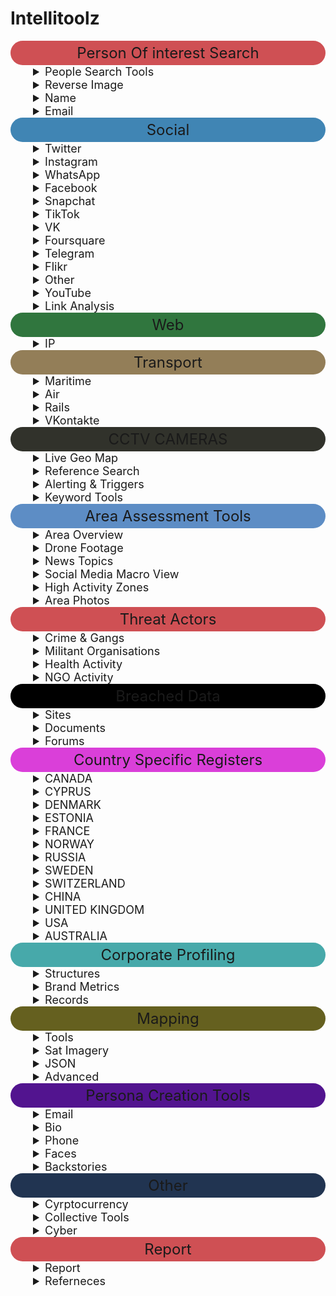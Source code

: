 <h1 id="intellitoolz">Intellitoolz</h1>
<summary style="text-align: center; font-size: 24px; background-color: #CF5054; padding: 5px; border-radius: 110px;">Person Of interest Search</summary>
<details>
	<summary style="font-size: 18px; text-indent: 2em;">People Search Tools</summary>
	<ul>
		<li>
			<p><a href="https://pipl.com/">Pipl - People Search</a></p>
		</li>
		<li>
			<p><a href="https://www.zoominfo.com/s/search">ZoomInfo&#39;s database</a></p>
		</li>
		<li>
			<p><a href="https://www.social-searcher.com/google-social-search/?q=person&fb=on&tw=on&gp=on&in=on&li=on&pi=on">Social Search (6 SM Platforms)</a></p>
		</li>
		<li>
			<p><a href="https://www.whitepages.com.au/">White Pages® - Search for an Australian Business, Government Department or Person</a></p>
		</li>
		<li>
			<p><a href="https://thatsthem.com/people-search">ThatsThem</a></p>
		</li>
		<li>
			<p><a href="https://webmii.com/">Webmii</a></p>
		</li>
		<li>
			<p><a href="https://www.peekyou.com/">PeekYou - People Search Made Easy</a></p>
		</li>
		<li>
			<p><a href="https://www.411.com/">411 - White Pages -- Find Phone Numbers, People, Addresses &amp; More</a></p>
		</li>
		<li>
			<p><a href="https://www.intelius.com/people-search?utm_source=google&utm_medium=cpc&utm_campaign=brand%20international&utm_content=25302&utm_term=%2Bintelius&gclid=Cj0KCQjw-r71BRDuARIsAB7i_QOSCvv1_ibR-OBmpUSDuiJLk75-NPxmhrl_mZv89VkDWCDdawEvLHEaAlIhEALw_wcB">People Search -- Intelius</a></p>
		</li>
		<li>
			<p><a href="https://xlek.com/">xlek - Free Public Data Search</a></p>
		</li>
		<li>
			<p><a href="https://nuwber.com/">Nuwber</a></p>
		</li>
	</ul>
</details>
<details>
	<summary style="font-size: 18px; text-indent: 2em;">Reverse Image</summary>
	<ul>
		<li>
			<p><a href="https://yandex.com/images/">Yandex.Images: search for images online or search by image</a></p>
		</li>
		<li>
			<p><a href="https://pimeyes.com/en">PimEyes: Face Recognition Search Engine and Reverse Image Search</a></p>
		</li>
		<li>
			<p><a href="https://images.google.com/">Google Reverse Image Search</a></p>
		</li>
		<li>
			<p><a href="https://yandex.ru/images/?rdrnd=892501&redircnt=1551245317.1">Yandex</a></p>
		</li>
		<li>
			<p><a href="http://www.bing.com/images/discover?FORM=ILPMFT">Bing Image Feed</a></p>
		</li>
		<li>
			<p><a href="https://www.plaghunter.com/">Plaghunter.com</a></p>
		</li>
		<li>
			<p><a href="https://www.osintcombine.com/reverse-image-analyzer">Reverse Image Analyser -- OSINT Combine</a></p>
		</li>
		<li>
			<p><a href="https://identify.plantnet.org/">Pl@ntNet Identify</a></p>
		</li>
		<li>
			<p><a href="https://ebird.org/home">eBird - Discover a new world of birding...</a></p>
		</li>
		<li>
			<p><a href="http://www.cameratrace.com/trace">CameraTrace: Trace A Camera For Free</a></p>
		</li>
		<li>
			<p><a href="https://console.aws.amazon.com/rekognition/home">AWS Rekognition (Facial Recognition &amp; Feature Extraction)</a></p>
		</li>
		<li>
			<p><a href="https://cloud.google.com/natural-language/">Google Natural Language Processing</a></p>
		</li>
		<li>
			<p><a href="https://tone-analyzer-demo.ng.bluemix.net/">Tone Analyzer (IBM Watson)</a></p>
		</li>
		<li>
			<p><a href="https://cloud.google.com/vision/docs/drag-and-drop">Cloud Vision API  --  Image Analysis</a></p>
		</li>
	</ul>
</details>
<details>
	<summary style="font-size: 18px; text-indent: 2em;">Name </summary>
	<ul>
		<li>
			<p><a href="https://xlek.com/search_results.php">Public Information</a></p>
		</li>
		<li>
			<p><a href="https://github.com/soxoj/osint-namecheckers-list">namecheckers-list: A list of tools to search accounts by username</a></p>
		</li>
		<li>
			<p><a href="https://whatsmyname.app/">WhatsMyName Web osint</a></p>
		</li>
	</ul>
</details>
<details>
	<summary style="font-size: 18px; text-indent: 2em;">Email</summary>
	<ul>
		<li>
			<p><a href="https://epieos.com/">Epieos, the ultimate OSINT tool for email search -- holehe is CLI LINUX</a></p>
		</li>
		<li>
			<p><a href="https://account.lampyre.io/data-lookup">Lampyre osint</a></p>
		</li>
		<li>
			<p><a href="https://haveibeenpwned.com/">Have I Been Pwned: Check if your email has been compromised in a data breach</a></p>
		</li>
		<li>
			<p><a href="https://centralops.net/co/emaildossier.aspx">Email exists? </a></p>
		</li>
		<li>
			<p><a href="https://emailrep.io/">Simple Email Reputation</a></p>
		</li>
		<li>
			<p><a href="https://hunter.io/">Hunter.io (Email Address Finder)</a></p>
		</li>
		<li>
			<p><a href="https://whatismyipaddress.com/trace-email">Trace Email Address Source</a></p>
		</li>
	</ul>
</details>
<summary style="text-align: center; font-size: 24px; background-color: #4085B4; padding: 5px; border-radius: 110px;">Social</summary>
<details>
	<summary style="font-size: 18px; text-indent: 2em;">Twitter</summary>
	<ul>
		<li>
			<p><a href="https://twitterfall.com/">Twitterfall (Twitter)</a></p>
		</li>
		<li>
			<p><a href="https://twimap.com/">Twitter Activity Map (Twitter)</a></p>
		</li>
		<li>
			<p><a href="https://www.trendsmap.com/">Trends Map (Twitter)</a></p>
		</li>
		<li>
			<p><a href="https://tweetdeck.twitter.com/">TweetDeck Geo Search (Twitter)</a></p>
		</li>
		<li>
			<p><a href="https://onemilliontweetmap.com/?center=25.505,-0.09&zoom=2&search=&timeStep=0&timeSelector=0&hashtag1=&hashtag2=&hashtagBattle=0&timeRange=0&timeRange=25&heatmap=0&sun=0&cluster=1">OneMillionTweetMap (Twitter)</a></p>
		</li>
		<li>
			<p><a href="https://www.omnisci.com/demos/tweetmap/">OmniSci Tweetmap (Twitter)</a></p>
		</li>
		<li>
			<p><a href="https://twitter.com/search-advanced?lang=en&new">Twitter Advanced Search (Twitter)</a></p>
		</li>
		<li>
			<p><a href="https://socialbearing.com/">Social Bearing (Twitter)</a></p>
		</li>
		<li>
			<p><a href="https://tweetbeaver.com/">TweetBeaver (Twitter)</a></p>
		</li>
		<li>
			<p><a href="https://keitharm.me/projects/tweet/">Twitter User Geo Mapper (Twitter)</a></p>
		</li>
		<li>
			<p><a href="https://spoonbill.io/">Spoonbill (Twitter Account Changes)</a></p>
		</li>
		<li>
			<p><a href="https://app.truthnest.com/">TruthNest - Twitter User Analysis</a></p>
		</li>
		<li>
			<p><a href="http://theherdlocker.com/">TheHerdLocker.com</a></p>
		</li>
	</ul>
</details>
<details>
	<summary style="font-size: 18px; text-indent: 2em;">Instagram</summary>
	<ul>
		<li>
			<p><a href="https://www.instagram.com/accounts/login/?hl=en">Instagram (Use Search + Auto Refresh)</a></p>
		</li>
		<li>
			<p><a href="https://www.osintcombine.com/instagram-explorer/#">Instagram Explorer -- OSINT Combine</a></p>
		</li>
		<li>
			<p><a href="https://www.osintcombine.com/instagram-explorer">Instagram Explorer -- OSINT Combine</a></p>
		</li>
		<li>
			<p><a href="https://www.searchmy.bio/">Searchmy.bio - Search Instagram bio text</a></p>
		</li>
		<li>
			<p><a href="https://www.google.com/search?client=ubuntu&hs=CzK&channel=fs&ei=Q1rhW9yIDI27rQHr_bDACw&q=site%3Ainstagram.com+%22person%22&oq=site%3Ainstagram.com+%22person%22&gs_l=psy-ab.3...4194.4916..5259...0.0..0.329.1218.0j4j1j1......0....1..gws-wiz.CPTTLh3l4Bk">Instagram Person Search (change &quot;person&quot; for name)</a></p>
		</li>
		<li>
			<p><a href="https://exportcomments.com/#">Export Comments to Excel Free - EXPORTCOMMENTS.COM</a></p>
		</li>
		<li>
			<p><a href="https://analisa.io/">Instagram Analytics &amp; TikTok Analytics -- Analisa.io</a></p>
		</li>
	</ul>
</details>
<details>
	<summary style="font-size: 18px; text-indent: 2em;">WhatsApp</summary>
	<ul>
		<li><a href="https://watools.io/wa-watcher">WA Watcher online status tracker - WhatsApp Tools</a></li>
	</ul>
</details>
<details>
	<summary style="font-size: 18px; text-indent: 2em;">Facebook</summary>
	<ul>
		<li>
			<p><a href="https://www.facebook.com/search/videos/?q=Sydney&epa=FILTERS&filters=eyJ2aWRlb3Nfc291cmNlIjoie1wibmFtZVwiOlwidmlkZW9zX2xpdmVcIixcImFyZ3NcIjpcIlwifSJ9">Facebook Live Video Search (Modify search location)</a></p>
		</li>
		<li>
			<p><a href="https://www.facebook.com/events/%3CeventID%3E/?active_tab=discussion">Facebook Event (Modify &lt;eventID in URL)</a></p>
		</li>
		<li>
			<p><a href="http://graph.tips/beta/">Facebook Filter Search</a></p>
		</li>
		<li>
			<p><a href="https://exportcomments.com/">Export Facebook, Instagram, Twitter, YouTube, VK, TikTok, Vimeo Comments to CSV / Excel - EXPORTCOMMENTS.COM</a></p>
		</li>
	</ul>
</details>
<details>
	<summary style="font-size: 18px; text-indent: 2em;">Snapchat</summary>
	<ul>
		<li>
			<p><a href="https://map.snapchat.com/@-33.867100,151.207000,12.00z">SnapChat Activity Map (SnapChat)</a></p>
		</li>
		<li>
			<p><a href="https://www.osintcombine.com/snapchat-multi-viewer">Snapchat Multi-Viewer -- OSINT Combine</a></p>
		</li>
		<li>
			<p><a href="https://www.github.com/asharbinkhalil/khoji">khoji -- To download previous bitmojis</a></p>
		</li>
	</ul>
</details>
<details>
	<summary style="font-size: 18px; text-indent: 2em;">TikTok</summary>
	<ul>
		<li>
			<p><a href="https://www.osintcombine.com/tiktok-quick-search">TikTok Quick Search -- OSINT Combine</a></p>
		</li>
		<li>
			<p><a href="https://analisa.io/#">Instagram Analytics &amp; TikTok Analytics -- Analisa.io</a></p>
		</li>
	</ul>
</details>
<details>
	<summary style="font-size: 18px; text-indent: 2em;">VK</summary>
	<ul>
		<li><a href="https://vk.com/people">VKontakte People Search</a></li>
	</ul>
</details>
<details>
	<summary style="font-size: 18px; text-indent: 2em;">Foursquare</summary>
	<ul>
		<li><a href="https://foursquare.com/search">Foursquare Search</a></li>
	</ul>
</details>
<details>
	<summary style="font-size: 18px; text-indent: 2em;">Telegram</summary>
	<ul>
		<li>
			<p><a href="https://cse.google.com/cse?&cx=006368593537057042503:efxu7xprihg#gsc.tab=0">Telegram Search (Telegago)</a></p>
		</li>
		<li>
			<p><a href="https://tgstat.ru/en/search">Telegram Search</a></p>
		</li>
		<li>
			<p><a href="https://lyzem.com/">Home -- Lyzem.com</a></p>
		</li>
	</ul>
</details>
<details>
	<summary style="font-size: 18px; text-indent: 2em;">Flikr</summary>
	<ul>
		<li>
			<p><a href="https://www.flickr.com/map">Flickr Activity Map (Flickr)</a></p>
		</li>
		<li>
			<p><a href="https://current-location.com/">Flikr Current Location</a></p>
		</li>
	</ul>
</details>
<details>
	<summary style="font-size: 18px; text-indent: 2em;">Other</summary>
	<ul>
		<li>
			<p><a href="https://www.google.com.au/search?q=cowboy+boots+AND+near+sydney&safe=strict&glp=1&adtest=on&tci=g%3A2036&uule=w+CAIQICIJQXVzdHJhbGlh&adtest-useragent=Mozilla%2F5.0+%28Linux%3B+U%3B+Android-4.0.3%3B+en-us%3B+Xoom+Build%2FIML77%29+AppleWebKit%2F535.7+%28KHTML%2C+like+Gecko%29+CrMo%2F16.0.912.75+Safari%2F535.7&oq=cowboy+boots+AND+near+sydney&gs_l=heirloom-serp.3...3525.3898.0.4005.6.2.0.3.0.0.171.301.0j2.2.0....0...1ac.1.34.heirloom-serp..5.1.130.fun-5TipiJM">Google NEAR Keyword Sample (Google)</a></p>
		</li>
		<li>
			<p><a href="https://www.broadcastify.com/listen/">Broadcastify - Listen Live to Police, Fire, EMS, Aviation, and Rail Audio Feeds</a></p>
		</li>
		<li>
			<p><a href="https://liveuamap.com/">Live UA Map (Geopolitical Event Monitor Map)</a></p>
		</li>
		<li>
			<p><a href="https://trends.google.com/trends/trendingsearches/daily?geo=AR">Country Daily Trending Search Topics</a></p>
		</li>
		<li>
			<p><a href="https://wigle.net/#">WiGLE: Wireless Network Mapping</a></p>
		</li>
		<li>
			<p><a href="https://www.doogal.co.uk/strava.php">Strava segments</a></p>
		</li>
		<li>
			<p><a href="https://botsentinel.com/">Bot Sentinel Dashboard ‹ Bot Sentinel</a></p>
		</li>
		<li>
			<p><a href="https://www.osintcombine.com/social-geo-lens">Social Geo Lens -- OSINT Combine</a></p>
		</li>
		<li>
			<p><a href="https://crisis24.garda.com/insights-intelligence/intelligence/risk-maps/global-security-hotspots-map">Global Security Hotspots Map -- Crisis24</a></p>
		</li>
		<li>
			<p><a href="https://livingatlas.arcgis.com/livefeeds-status/">Live Feeds Status</a></p>
		</li>
		<li>
			<p><a href="https://earthdata.nasa.gov/earth-observation-data/near-real-time/firms/active-fire-data">Active Fire Data -- Earthdata</a></p>
		</li>
	</ul>
</details>
<details>
	<summary style="font-size: 18px; text-indent: 2em;">YouTube</summary>
	<ul>
		<li>
			<p><a href="https://youtube.github.io/geo-search-tool/search.html">Youtube Geo Search Tool</a></p>
		</li>
		<li>
			<p><a href="http://mattw.io/youtube-geofind/location">YouTube Geofind</a></p>
		</li>
		<li>
			<p><a href="https://hadzy.com/">Hadzy - Youtube comments search</a></p>
		</li>
	</ul>
</details>
<details>
	<summary style="font-size: 18px; text-indent: 2em;">Link Analysis</summary>
	<ul>
		<li>
			<p><a href="https://anvaka.github.io/map-of-reddit/?x=353711.52128544624&y=389235.4555817076&z=18075.980708777406&q=europe">Map of Reddit</a></p>
		</li>
		<li>
			<p><a href="https://socialgrep.com/">SocialGrep - Reddit</a></p>
		</li>
		<li>
			<p><a href="https://www.smat-app.com/timeline?searchTerm=qanon&startDate=2021-10-17&endDate=2022-04-17&websites=gab&numberOf=10&interval=day&limit=1000&changepoint=false">SMAT - Multi source</a></p>
		</li>
		<li>
			<p><a href="https://tweetdeck.twitter.com/#">TweetDeck</a></p>
		</li>
		<li>
			<p><a href="https://mentionmapp.com/">Mentionmapp Twitter Networks (Twitter)</a></p>
		</li>
		<li>
			<p><a href="https://accountanalysis.lucahammer.com/">Analysis of Twitter Accounts</a></p>
		</li>
		<li>
			<p><a href="http://gramspy.com/">Instagram Interaction Reports (Instagram)</a></p>
		</li>
		<li>
			<p><a href="https://tweetbeaver.com/getcommonfollowers.php">Find common followers of two Twitter users - TweetBeaver</a></p>
		</li>
		<li>
			<p><a href="https://ident.familysearch.org/cis-web/oauth2/v3/authorization?client_secret=WXExoUx36sCbsd2QXtC55MN9EgTjYZ25IrLXdIMKg4WN9xnRHp5bsxGmt6g9BMq8lGvfJWNkJzxUuyZhhA8UMsLSBtlOzTRN2HEbHWTqdzoKN4%2Bkn6fOmTwhgJzj5CuaRisDhOcJ7KRugK%2BXpJZ7ZXXlJL0BJN8FglDmZ7QlIwGQ2q1qkyE6loSYd9EZnyXKhbs3O4KoQHqgTKcaG7Rimms0s1qi%2FTB6J4fZFcb%2ButkuVIgudFMklmdYXBnpvuRY4%2BD%2B82RrfRTRmcPqpThYbx8AxkBu6hiGvPoCBFT1YkXQPEIq2Na73tJAo1iyphp5dm9y9FSeiBOy1aXBOZDKUg%3D%3D&display=tree&response_type=code&redirect_uri=https%3A%2F%2Fwww.familysearch.org%2Fauth%2Ffamilysearch%2Fcallback&state=https%3A%2F%2Fwww.familysearch.org%2Ftree%2Ffind%2Fname&client_id=3Z3L-Z4GK-J7ZS-YT3Z-Q4KY-YN66-ZX5K-176R">FamilySearch: Sign In</a></p>
		</li>
		<li>
			<p><a href="https://tweetbeaver.com/getcommonfriends.php">Find common friends of two Twitter users - TweetBeaver</a></p>
		</li>
		<li>
			<p><a href="https://tweetbeaver.com/getconversations.php">Find conversations between two users - TweetBeaver</a></p>
		</li>
		<li>
			<p><a href="https://tweetbeaver.com/getbulkdata.php">Bulk download Twitter user data - TweetBeaver</a></p>
		</li>
		<li>
			<p><a href="https://www.facebook.com/browse/mutual_friends/?uid=4&node=5">Facebook Mutual Friends (Modify Source UID &amp; Node in URL)</a></p>
		</li>
		<li>
			<p><a href="https://osintcombine.tools/#">DataVis by OSINT Combine</a></p>
		</li>
		<li>
			<p><a href="https://polinode.com/">Polinode - Powerful Network Analysis in the Cloud</a></p>
		</li>
		<li>
			<p><a href="https://www.google.com/advanced_search">2. Google Advanced Search (Google)</a></p>
		</li>
	</ul>
</details>
<summary style="text-align: center; font-size: 24px; background-color: #30763E; padding: 5px; border-radius: 110px;">Web</summary>
<details>
	<summary style="font-size: 18px; text-indent: 2em;">IP</summary>
	<ul>
		<li>
			<p><a href="https://toolbox.googleapps.com/apps/dig/#ANY/">Dig (DNS lookup)</a></p>
		</li>
		<li>
			<p><a href="https://who.is/">Ip &amp; Domain</a></p>
		</li>
		<li>
			<p><a href="https://viewdns.info/">ViewDNS.info - Your one source for DNS related tools!</a></p>
		</li>
		<li>
			<p><a href="https://www.virustotal.com/gui/url/">VirusTotal - Error 404</a></p>
		</li>
		<li>
			<p><a href="https://builtwith.com/">BuiltWith Technology Lookup</a></p>
		</li>
		<li>
			<p><a href="https://www.shodan.io">Shohdan</a></p>
		</li>
		<li>
			<p><a href="https://www.maxmind.com/en/geoip2-precision-demo?ip_address=134.119.176.19">GeoIP2 Web Service Demo -- MaxMind</a></p>
		</li>
	</ul>
</details>
<summary style="text-align: center; font-size: 24px; background-color: #937E58; padding: 5px; border-radius: 110px;">Transport</summary>
<details>
	<summary style="font-size: 18px; text-indent: 2em;">Maritime</summary>
	<ul>
		<li>
			<p><a href="http://www.equasis.org/EquasisWeb/public/HomePage">Vessel Ownership &amp; ID Records</a></p>
		</li>
		<li>
			<p><a href="https://globalfishingwatch.org/map/">Global Fishing Watch</a></p>
		</li>
		<li>
			<p><a href="https://www.marinetraffic.com/en/ais/home/centerx:100.5/centery:13.6/zoom:11">MarineTraffic: Global Ship Tracking Intelligence -- AIS Marine Traffic</a></p>
		</li>
		<li>
			<p><a href="https://www.maritime-database.com/">Maritime Database</a></p>
		</li>
	</ul>
</details>
<details>
	<summary style="font-size: 18px; text-indent: 2em;">Air</summary>
	<ul>
		<li>
			<p><a href="https://global.adsbexchange.com/VirtualRadar/desktop.html">Aircraft Radar (ADSB Exchange)</a></p>
		</li>
		<li>
			<p><a href="https://flight-data.adsbexchange.com/">Historical Flight Viewer</a></p>
		</li>
		<li>
			<p><a href="https://www.radarbox24.com/@2.41699,27.25463,z3">AirNav RadarBox - Live Flight Tracker and Airport Status</a></p>
		</li>
		<li>
			<p><a href="https://radar.freedar.uk/VirtualRadar/desktop.html">Freedar.uk (89)</a></p>
		</li>
		<li>
			<p><a href="http://www.ads-b.nl/">ADS-B Historical Records</a></p>
		</li>
	</ul>
</details>
<details>
	<summary style="font-size: 18px; text-indent: 2em;">Rails</summary>
	<ul>
		<li>
			<p><a href="https://www.openrailwaymap.org/">Global Railway Map Reference</a></p>
		</li>
		<li>
			<p><a href="https://minitokyo3d.com/">Mini Tokyo 3D</a></p>
		</li>
		<li>
			<p><a href="http://www-personal.umich.edu/~yopopov/rrt/railroadmaps/">Railroad Maps</a></p>
		</li>
	</ul>
</details>
<details>
	<summary style="font-size: 18px; text-indent: 2em;">VKontakte</summary>
	<ul>
		<li><a href="http://snradar.azurewebsites.net/">SnRadar</a></li>
	</ul>
</details>
<summary style="text-align: center; font-size: 24px;  background-color: #31322B; padding: 5px; border-radius: 110px;">CCTV CAMERAS</summary>
<details>
	<summary style="font-size: 18px; text-indent: 2em;">Live Geo Map</summary>
	<ul>
		<li>
			<p><a href="https://openstreetcam.org/map/@40.73112880602221,-73.99618148803712,12z">OpenStreetCam</a></p>
		</li>
		<li>
			<p><a href="https://www.earthcam.com/network/map.php">Live Network of Webcams and Streaming Video Cameras - EarthCam</a></p>
		</li>
		<li>
			<p><a href="https://worldcam.eu/map/australia-oceania#14/-33.86082983873439/151.1986541748047">Webcam Map</a></p>
		</li>
		<li>
			<p><a href="https://kamba4.crux.uberspace.de/">Surveillance under Surveillance</a></p>
		</li>
		<li>
			<p><a href="https://www.windy.com/-Webcams/webcams?-33.859,151.200,5">Windy: Webcams</a></p>
		</li>
	</ul>
</details>
<details>
	<summary style="font-size: 18px; text-indent: 2em;">Reference Search</summary>
	<ul>
		<li>
			<p><a href="http://airportwebcams.net/category/australia/">Global Airport Webcams</a></p>
		</li>
		<li>
			<p><a href="https://www.google.com/search?client=ubuntu&channel=fs&q=site%3Ainsecam.org+%22location%22&ie=utf-8&oe=utf-8">site:insecam.org &quot;location&quot; - Google Search</a></p>
		</li>
		<li>
			<p><a href="https://sunders.uber.space/#:~:text=Surveillance%20under%20Surveillance&text=Surveillance%20under%20Surveillance%20shows%20you,observe%2C%20or%20other%20interesting%20facts.">Surveillance under Surveillance</a></p>
		</li>
	</ul>
</details>
<details>
	<summary style="font-size: 18px; text-indent: 2em;">Alerting & Triggers</summary>
	<ul>
		<li>
			<p><a href="https://www.google.com.au/alerts">Google Alerts</a></p>
		</li>
		<li>
			<p><a href="https://www.talkwalker.com/alerts">Alert Service (Surface Web &amp; Twitter)</a></p>
		</li>
		<li>
			<p><a href="https://feedreader.com/">Free RSS Reader</a></p>
		</li>
		<li>
			<p><a href="https://disasteralert.pdc.org/disasteralert/">Disaster Alert</a></p>
		</li>
		<li>
			<p><a href="https://gdacs.org/">GDACS - Global Disaster Alerting Coordination System</a></p>
		</li>
	</ul>
</details>
<details>
	<summary style="font-size: 18px; text-indent: 2em;">Keyword Tools</summary>
	<ul>
		<li>
			<p><a href="https://www.social-searcher.com/google-social-search/">Multi-Platform Search Portal (6 SM Platforms)</a></p>
		</li>
		<li>
			<p><a href="https://www.google.com/search?source=hp&ei=_1jhW5-UDde89QOi5oaABw&q=this+AND+that+OR+those&btnK=Google+Search&oq=this+AND+that+OR+those&gs_l=psy-ab.3...3527.8869..9000...0.0..0.312.3393.0j11j5j1....2..0....1..gws-wiz.......0j0i131j0i3j0i10.wQjJDQZpgrE">Google AND/OR Search (Google)</a></p>
		</li>
	</ul>
</details>
<summary style="text-align: center; font-size: 24px; background-color: #5D8DC5; padding: 5px; border-radius: 110px;">Area Assessment Tools</summary>
<details>
	<summary style="font-size: 18px; text-indent: 2em;">Area Overview</summary>
	<ul>
		<li>
			<p><a href="https://mc.bbbike.org/mc/#">1. Area Maps</a></p>
		</li>
		<li>
			<p><a href="https://www.cia.gov/library/publications/the-world-factbook/">2. The World Factbook — Central Intelligence Agency</a></p>
		</li>
		<li>
			<p><a href="https://www.acleddata.com/dashboard/">3. Crisis Dashboard (Macro Events)</a></p>
		</li>
		<li>
			<p><a href="https://liveuamap.com/#">4. Live UA Map (Significant Events)</a></p>
		</li>
		<li>
			<p><a href="https://www.emporis.com/buildings/map?action=%2Fbuildings#">World Building Map -- EMPORIS</a></p>
		</li>
		<li>
			<p><a href="https://www.mapchecking.com/#48.8629816,2.2871467;48.8628097,2.2868619;48.8626608,2.2872267;48.8628700,2.2875427;2.5;48.8628950,2.2869780,18">MapChecking - Crowd size estimator</a></p>
		</li>
		<li>
			<p><a href="https://openhistoricalmap.org/#map=5/48.691/35.134&layers=O&date=1901&daterange=1800,2022">OpenHistoricalMap</a></p>
		</li>
	</ul>
</details>
<details>
	<summary style="font-size: 18px; text-indent: 2em;">Drone Footage</summary>
	<ul>
		<li>
			<p><a href="https://travelwithdrone.com/">TRAVELwithDRONE - Aerial Videos Database</a></p>
		</li>
		<li>
			<p><a href="https://waqi.info/">World&#39;s Air Pollution: Real-time Air Quality Index</a></p>
		</li>
		<li>
			<p><a href="https://github.com/cartographia/geospatial-intelligence-library">Tool Library 🛰 Your geospatial intelligence tool belt for digital investigations</a></p>
		</li>
		<li>
			<p><a href="https://map.openseamap.org/">OpenSeaMap - The free nautical chart</a></p>
		</li>
		<li>
			<p><a href="https://www.peakfinder.org/?lat=-33.04360&lng=151.26500&ele=639&off=33&azi=182.76&alt=5.6&fov=47.8&cfg=s&name=Mount%20Warrawolong">Mount Warrawolong - PeakFinder</a></p>
		</li>
		<li>
			<p><a href="http://www.geonames.org/">GeoNames</a></p>
		</li>
	</ul>
</details>
<details>
	<summary style="font-size: 18px; text-indent: 2em;">News Topics</summary>
	<ul>
		<li>
			<p><a href="https://newspapermap.com/">5. Global Newspaper Map</a></p>
		</li>
		<li>
			<p><a href="https://world.einnews.com/">6. World News Headlines by Country</a></p>
		</li>
		<li>
			<p><a href="https://trends.google.com/trends/trendingsearches/daily?geo=AU">7. Daily Trending Search Topics</a></p>
		</li>
		<li>
			<p><a href="https://trends.google.com/trends/yis/2017/AU/">8. Yearly Trending Search Topics</a></p>
		</li>
		<li>
			<p><a href="https://trackography.org/">Trackography - Who tracks you online?</a></p>
		</li>
	</ul>
</details>
<details>
	<summary style="font-size: 18px; text-indent: 2em;">Social Media Macro View</summary>
	<ul>
		<li>
			<p><a href="https://www.statista.com/">9. Social Media Usage Statistics</a></p>
		</li>
		<li>
			<p><a href="https://www.trendsmap.com/#">10. Social Media Trending Map</a></p>
		</li>
		<li>
			<p><a href="https://www.slideshare.net/DataReportal/digital-2019-iraq-january-2019-v01">Social Media Metrics (navigate to slide 4)</a></p>
		</li>
	</ul>
</details>
<details>
	<summary style="font-size: 18px; text-indent: 2em;">High Activity Zones</summary>
	<ul>
		<li>
			<p><a href="https://onemilliontweetmap.com/?center=7.18810087117902,59.94140625000001&zoom=2&search=&timeStep=0&timeSelector=0&hashtag1=&hashtag2=&hashtagBattle=0&timeRange=0&timeRange=25&heatmap=0&sun=0&cluster=1">12. High Activity Zones (Twitter)</a></p>
		</li>
		<li>
			<p><a href="https://map.snapchat.com/@-33.815900,151.091000,12.00z">13. High Activity Zones (Snapchat)</a></p>
		</li>
		<li>
			<p><a href="https://www.flickr.com/map/#">14. High Activity Zones (Flikr)</a></p>
		</li>
		<li>
			<p><a href="https://www.smat-app.com/timeline">SMAT</a></p>
		</li>
	</ul>
</details>
<details>
	<summary style="font-size: 18px; text-indent: 2em;">Area Photos</summary>
	<ul>
		<li>
			<p><a href="https://www.facebook.com/search/photos/?q=Bangkok">16. Facebook (Modify Tagged Location &amp; Keyword to Area)</a></p>
		</li>
		<li>
			<p><a href="https://twitter.com/search?f=images&vertical=default&q=near%3Asydney%20within%3A5km%20filter%3Aimages&src=typd&lang=en">17. Twitter (Modify search field for criteria and range)</a></p>
		</li>
		<li>
			<p><a href="https://www.instagram.com/explore/locations/234756425/">18. Instagram (Locate and modify location ID in URL)</a></p>
		</li>
		<li>
			<p><a href="https://www.osintcombine.com/instagram-explorer/#">Instagram Explorer -- OSINT Combine</a></p>
		</li>
	</ul>
</details>
<summary style="text-align: center; font-size: 24px; background-color: #CF5054; padding: 5px; border-radius: 110px;">Threat Actors</summary>
<details>
	<summary style="font-size: 18px; text-indent: 2em;">Crime & Gangs</summary>
	<ul>
		<li>
			<p><a href="https://www.numbeo.com/crime/rankings_by_country.jsp">19. Crime Index by Country</a></p>
		</li>
		<li>
			<p><a href="http://gangs.globalincidentmap.com/home.php">20. US Gang Activity (US Only)</a></p>
		</li>
		<li>
			<p><a href="https://www.nationmaster.com/country-info/stats/Crime/Violent-crime/Murder-rate">21. Violent Crime Acvitiy by Country</a></p>
		</li>
		<li>
			<p><a href="https://knoema.com/atlas/topics/Crime-Statistics">22. Crime Statistics - World and regional statistics, national data, maps, rankings</a></p>
		</li>
	</ul>
</details>
<details>
	<summary style="font-size: 18px; text-indent: 2em;">Militant Organisations</summary>
	<ul>
		<li>
			<p><a href="https://www.start.umd.edu/gtd/search/BrowseBy.aspx?category=country">23. Militant Group Historical Activities</a></p>
		</li>
		<li>
			<p><a href="http://web.stanford.edu/group/mappingmilitants/cgi-bin/">24. Group Linkages &amp; Events</a></p>
		</li>
		<li>
			<p><a href="https://ucdp.uu.se/exploratory">UCDP - Uppsala Conflict Data Program</a></p>
		</li>
		<li>
			<p>[Every Disputed Territory in the World - <a href="http://metrocosm.com/disputed-territories-map.html">Interactive Map]</a></p>
		</li>
		<li>
			<p><a href="https://storymaps.esri.com/stories/terrorist-attacks/">Terrorist Attacks</a></p>
		</li>
	</ul>
</details>
<details>
	<summary style="font-size: 18px; text-indent: 2em;">Health Activity</summary>
	<ul>
		<li>
			<p><a href="https://gisanddata.maps.arcgis.com/apps/opsdashboard/index.html#">Coronavirus 2019-nCoV</a></p>
		</li>
		<li>
			<p><a href="https://www.healthmap.org/en/">Flu &amp; Ebola Map -- Virus &amp; Contagious Disease Surveillance</a></p>
		</li>
		<li>
			<p><a href="https://covid19board.app/">COVID-19 Crisis Dashboard</a></p>
		</li>
	</ul>
</details>
<details>
	<summary style="font-size: 18px; text-indent: 2em;">NGO Activity</summary>
	<ul>
		<li>
			<p><a href="http://www.globalmodernslavery.org/">Counter Human Trafficking Organisations Map</a></p>
		</li>
		<li>
			<p><a href="http://dataviz.du.edu/projects/htc/flow/">Human Trafficking Flow Map</a></p>
		</li>
		<li>
			<p><a href="https://www.insightcrime.org/countries/">Drug Trade Insight (South America)</a></p>
		</li>
		<li>
			<p><a href="https://data.unodc.org/">Drug Trade Statistics &amp; Usage</a></p>
		</li>
		<li>
			<p><a href="http://nisatapps.prio.org/armsglobe/index.php">Mapping Arms Data - the trade in small arms and their ammunition, 1992-2014</a></p>
		</li>
		<li>
			<p><a href="https://wigle.net/">WiGLE: Wireless Network Mapping</a></p>
		</li>
		<li>
			<p><a href="https://discordapp.com/invite/5pmK4TU">2. Discord GlobalNews.Watch</a></p>
		</li>
	</ul>
</details>
<summary style="text-align: center; font-size: 24px; background-color: #000000; padding: 5px; border-radius: 110px;">Breached Data</summary>
<details>
	<summary style="font-size: 18px; text-indent: 2em;">Sites</summary>
	<ul>
		<li>
			<p><a href="https://haveibeenpwned.com/">Have I Been Pwned: Check if your email has been compromised in a data breach</a></p>
		</li>
		<li>
			<p><a href="https://dehashed.com/">DeHashed — #FreeThePassword</a></p>
		</li>
		<li>
			<p><a href="https://ghostproject.fr/m">GhostProject</a></p>
		</li>
	</ul>
</details>
<details>
	<summary style="font-size: 18px; text-indent: 2em;">Documents</summary>
	<ul>
		<li>
			<p><a href="http://cse.google.co.uk/cse?cof=CX:Documents%2520-%2520Formats;&cx=009462381166450434430:nudphlkt3p4&num=100&ei=TgKvWJLJCamUgAaP1Y2IBA">Google Custom Search</a></p>
		</li>
		<li>
			<p><a href="https://www.google.com/search?num=100&newwindow=1&safe=off&client=firefox-a&hl=en&rls=org.mozilla%3Aen-US%3Aofficial&ei=Ql7hW7LIDMmv9QPm6o6YDQ&q=inurl%3Aftp+-inurl%3A%28http%7Chttps%29+searchterm&oq=inurl%3Aftp+-inurl%3A%28http%7Chttps%29+searchterm&gs_l=psy-ab.3...2358.3764..3896...0.0..0.226.1595.0j8j2......0....1..gws-wiz.Q7cKYS1AATI">FTP Search (Change &quot;searchterm&quot; in search box)</a></p>
		</li>
	</ul>
</details>
<details>
	<summary style="font-size: 18px; text-indent: 2em;">Forums</summary>
	<ul>
		<li>
			<p><a href="https://gab.com/search">search (@search@gab.com) -- gab.com - Gab Social</a></p>
		</li>
		<li>
			<p><a href="http://www.redditinvestigator.com/">Reddit Investigator (Reddit)</a></p>
		</li>
		<li>
			<p><a href="https://find.4chan.org/?q=test">4Chan Search</a></p>
		</li>
		<li>
			<p><a href="https://snoopsnoo.com/">SnoopSnoo - reddit user and subreddit analytics</a></p>
		</li>
		<li>
			<p><a href="https://reddit6.com/#/Stream">Reditr</a></p>
		</li>
		<li>
			<p><a href="https://rdddeck.com/">Deck for Reddit</a></p>
		</li>
		<li>
			<p><a href="http://yasiv.com/reddit">reddit visualization - YASIV</a></p>
		</li>
	</ul>
</details>
<summary style="text-align: center; font-size: 24px; background-color: #DA3FD9; padding: 5px; border-radius: 110px;">Country Specific Registers</summary>
<details>
	<summary style="font-size: 18px; text-indent: 2em;">CANADA</summary>
	<ul>
		<li>
			<p><a href="http://www.canada411.ca/">CANADA</a></p>
		</li>
		<li>
			<p><a href="http://www.canada411.ca/search/reverse.html">CANADA - 411</a></p>
		</li>
		<li>
			<p><a href="https://www.cbsa-asfc.gc.ca/menu-eng.html">CANADA - Border Services</a></p>
		</li>
		<li>
			<p><a href="http://www.cbr.ca/">CANADA - Business Resource</a></p>
		</li>
		<li>
			<p><a href="https://www.ic.gc.ca/app/scr/cc/CorporationsCanada/fdrlCrpSrch.html">CANADA - Corporates</a></p>
		</li>
		<li>
			<p><a href="https://www.ic.gc.ca/app/scr/cc/CorporationsCanada/fdrlCrpSrch.html">CANADA - Federal Corporation</a></p>
		</li>
		<li>
			<p><a href="https://www.sedar.com/search/search_en.htm">CANADA - Sedar</a></p>
		</li>
		<li>
			<p><a href="http://www.canadianpeoplesearch.ca/">CANADA - People Search</a></p>
		</li>
	</ul>
</details>
<details>
	<summary style="font-size: 18px; text-indent: 2em;">CYPRUS</summary>
	<ul>
		<li>
			<p><a href="https://eservices.dls.moi.gov.cy/#/national/geoportalmapviewer">CYPRUS</a></p>
		</li>
		<li>
			<p><a href="https://efiling.drcor.mcit.gov.cy/DrcorPublic/SearchForm.aspx?sc=0&lang=EN">CYPRUS - Offshore Companies</a></p>
		</li>
	</ul>
</details>
<details>
	<summary style="font-size: 18px; text-indent: 2em;">DENMARK</summary>
	<ul>
		<li>
			<p><a href="https://www.dk-hostmaster.dk/da/velkommen-til-dk-hostmaster">DENMARK - Domain Register</a></p>
		</li>
		<li>
			<p><a href="https://ois.dk/">DENMARK - Official Buildings</a></p>
		</li>
		<li>
			<p><a href="https://datacvr.virk.dk/data/?_np_c=et%2Ckampagneboks%2Cindberet">DENMARK - Official Register</a></p>
		</li>
		<li>
			<p><a href="https://www.tinglysning.dk/tinglysning/landingpage/landingpage.xhtml">DENMARK - Ownership of house or car</a></p>
		</li>
		<li>
			<p><a href="https://www.boligsiden.dk/">DENMARK - Properties for sale</a></p>
		</li>
		<li>
			<p><a href="https://www.krak.dk/">DENMARK - Search for Person</a></p>
		</li>
	</ul>
</details>
<details>
	<summary style="font-size: 18px; text-indent: 2em;">ESTONIA</summary>
	<ul>
		<li><a href="http://teatmik.ee/en/personlegal/14144085-Asicvault-O%C3%9C">ESTONIA</a></li>
	</ul>
</details>
<details>
	<summary style="font-size: 18px; text-indent: 2em;">FRANCE</summary>
	<ul>
		<li><a href="http://societe.com/">FRANCE</a></li>
	</ul>
</details>
<details>
	<summary style="font-size: 18px; text-indent: 2em;">NORWAY</summary>
	<ul>
		<li>
			<p><a href="https://www.gulesider.no/">NORWAY - Yellow Pages</a></p>
		</li>
		<li>
			<p><a href="https://www.1881.no/">NORWAY - 1881</a></p>
		</li>
		<li>
			<p><a href="https://www.brreg.no/">NORWAY - All registered businesses/entities</a></p>
		</li>
		<li>
			<p><a href="https://www.vegvesen.no/en/home">NORWAY - Vegvesen - he Norwegian Public Roads Administration, check licence plates etc:</a></p>
		</li>
		<li>
			<p><a href="https://www.proff.no/">NORWAY - Proff - Business site, find info about companies, key persons, accounting info etc:</a></p>
		</li>
	</ul>
</details>
<details>
	<summary style="font-size: 18px; text-indent: 2em;">RUSSIA</summary>
	<ul>
		<li><a href="https://egrul.nalog.ru/index.html">RUSSIA</a></li>
	</ul>
</details>
<details>
	<summary style="font-size: 18px; text-indent: 2em;">SWEDEN</summary>
	<ul>
		<li>
			<p><a href="http://www.allabolag.se/">SWEDEN</a></p>
		</li>
		<li>
			<p><a href="http://www.hitta.se/">SWEDEN - Find person</a></p>
		</li>
		<li>
			<p><a href="http://www.eniro.se/">SWEDEN - Eniro</a></p>
		</li>
	</ul>
</details>
<details>
	<summary style="font-size: 18px; text-indent: 2em;">SWITZERLAND</summary>
	<ul>
		<li>
			<p><a href="http://zefix.ch/en/search/entity/welcome">SWITZERLAND - Search companies and individuals in Switzerland.</a></p>
		</li>
		<li>
			<p><a href="https://ti.chregister.ch/cr-portal/suche/suche.xhtml">Cantonal company search, Commercial registry office of Canton Ticino</a></p>
		</li>
		<li>
			<p><a href="https://www.moneyhouse.ch/en/">Moneyhouse - Commercial register and business information</a></p>
		</li>
	</ul>
</details>
<details>
	<summary style="font-size: 18px; text-indent: 2em;">CHINA</summary>
	<ul>
		<li>
			<p><a href="https://bqzs.cnki.net/">Weapon Knowledge Resource Base</a></p>
		</li>
		<li>
			<p><a href="https://oversea.cnki.net/index/">CNKI</a></p>
		</li>
		<li>
			<p><a href="https://kns.cnki.net/kns8">个性化首页-中国知网</a></p>
		</li>
	</ul>
</details>
<details>
	<summary style="font-size: 18px; text-indent: 2em;">UNITED KINGDOM</summary>
	<ul>
		<li>
			<p><a href="https://www.192.com/">UNITED KINGDOM - 192</a></p>
		</li>
		<li>
			<p><a href="http://beta.companieshouse.gov.uk/">UNITED KINGDOM</a></p>
		</li>
		<li>
			<p><a href="http://www.britishphonebook.com/">British Phonebook</a></p>
		</li>
	</ul>
</details>
<details>
	<summary style="font-size: 18px; text-indent: 2em;">USA</summary>
	<ul>
		<li>
			<p><a href="https://publicrecords.onlinesearches.com/">USA - Public Records</a></p>
		</li>
		<li>
			<p><a href="https://www.blackbookonline.info/USA-counties.aspx">USA - Black Book Online</a></p>
		</li>
		<li>
			<p><a href="https://biznar.com/biznar/desktop/en/search.html">USA - Biznar</a></p>
		</li>
	</ul>
</details>
<details>
	<summary style="font-size: 18px; text-indent: 2em;">AUSTRALIA</summary>
	<ul>
		<li>
			<p><a href="https://au.companiesdb.net/">Australia Business Directory</a></p>
		</li>
		<li>
			<p><a href="https://asic.gov.au/">ASIC Home -- ASIC - Australian Securities and Investments Commission</a></p>
		</li>
	</ul>
</details>
<summary style="text-align: center; font-size: 24px; background-color: #47A9AA; padding: 5px; border-radius: 110px;">Corporate Profiling</summary>
<details>
	<summary style="font-size: 18px; text-indent: 2em;">Structures</summary>
	<ul>
		<li>
			<p><a href="https://www.linkedin.com/search/results/all/?keywords=%20company:%22Company%22&origin=GLOBAL_SEARCH_HEADER">LinkedIn Hidden Search</a></p>
		</li>
		<li>
			<p><a href="https://www.marketscreener.com/">Marketscreener</a></p>
		</li>
		<li>
			<p><a href="https://relationshipscience.com/">Relationship Science Database</a></p>
		</li>
		<li>
			<p><a href="https://pl.wallmine.com/">Wallmine</a></p>
		</li>
		<li>
			<p><a href="http://www.skymem.info/">Skymem - email list</a></p>
		</li>
		<li>
			<p><a href="https://opencorporates.com/">OpenCorporates :: The Open Database Of The Corporate World</a></p>
		</li>
		<li>
			<p><a href="https://data.occrp.org/">Find public records and leaks - OCCRP Aleph</a></p>
		</li>
		<li>
			<p><a href="https://www.dnb.com/">Dun &amp; Bradstreet - Accelerate Growth and Improve Business Performance</a></p>
		</li>
	</ul>
</details>
<details>
	<summary style="font-size: 18px; text-indent: 2em;">Brand Metrics</summary>
	<ul>
		<li>
			<p><a href="http://twiangulate.com/search/">Twiangulate Competition Comparison (Tiwtter )</a></p>
		</li>
		<li>
			<p><a href="https://socialbearing.com/search/user">Twitter Account Analysis (Twitter)</a></p>
		</li>
		<li>
			<p><a href="https://www.social-searcher.com/google-social-search/?q=my+brand&fb=on&tw=on&gp=on&in=on&li=on&pi=on">Multi Platform Keyword Search</a></p>
		</li>
		<li>
			<p><a href="https://www.social-searcher.com/social-buzz/?q5=my+brand">Multi Platform Mention Search</a></p>
		</li>
		<li>
			<p><a href="https://brand24.com/">Brand24 - Social Media Monitoring Tool</a></p>
		</li>
		<li>
			<p><a href="https://www.crowdtangle.com/">CrowdTangle -- Content Discovery and Social Monitoring Made Easy</a></p>
		</li>
		<li>
			<p><a href="https://www.talkwalker.com/social-media-analytics-search">Talkwalker Social Search</a></p>
		</li>
		<li>
			<p><a href="https://www.facebook.com/ads/library/?active_status=all&ad_type=political_and_issue_ads&country=AU">Ad Library</a></p>
		</li>
	</ul>
</details>
<details>
	<summary style="font-size: 18px; text-indent: 2em;">Records</summary>
	<ul>
		<li>
			<p><a href="https://techinquiry.org/explorer">Influence Explorer (Contracts US &amp; Aus)</a></p>
		</li>
		<li>
			<p><a href="https://www.qcc.com/">China - Enterprise Check - Industrial and Commercial Information Query - Company Enterprise Registration Information Query - National Enterprise Credit Information Publicity System</a></p>
		</li>
		<li>
			<p><a href="https://opensanctions.org/datasets/">Datasets - OpenSanctions</a></p>
		</li>
		<li>
			<p><a href="http://data.occrp.org/">OCCRP Investigative Dashboard - Search 178 million public records and leaks from 236 sources on company and individual names.</a></p>
		</li>
		<li>
			<p><a href="http://offshoreleaks.icij.org/">ICIJ Offshore Leaks Database - Find out who’s behind more than 785,000 offshore companies, foundations and trusts from the Panama Papers, the Offshore Leaks, the Bahamas Leaks and the Paradise Papers investigations.</a></p>
		</li>
		<li>
			<p><a href="https://peppercat.org/">Peppercat.org — The collaborative World Leaders list</a></p>
		</li>
		<li>
			<p><a href="https://e-justice.europa.eu/content_business_registers_in_member_states-106-en.do">EUROPEAN UNION</a></p>
		</li>
		<li>
			<p><a href="https://www.offshorealert.com/">OffshoreAlert -- Offshore Financial News, Documents &amp; Intelligence</a></p>
		</li>
	</ul>
</details>
<summary style="text-align: center; font-size: 24px; background-color: #65601F; padding: 5px; border-radius: 110px;">Mapping</summary>
<details>
	<summary style="font-size: 18px; text-indent: 2em;">Tools</summary>
	<ul>
		<li>
			<p><a href="https://www.google.com/maps">Google Maps</a></p>
		</li>
		<li>
			<p><a href="https://www.bing.com/maps">Bing Maps</a></p>
		</li>
		<li>
			<p><a href="https://www.openstreetmap.org/#map=5/-28.153/133.275">OpenStreetMap</a></p>
		</li>
		<li>
			<p><a href="https://www.mapchannels.com/DualMaps.aspx">Dual Maps - Create Google Maps, Street View and Bing Maps</a></p>
		</li>
		<li>
			<p><a href="https://www.mapbox.com/bites/00145/#12/-34.0238819/151.0674949">Mapbox Near Time Sat Imagery</a></p>
		</li>
		<li>
			<p><a href="https://batchgeo.com/">BatchGeo: Create an interactive map from your data</a></p>
		</li>
		<li>
			<p><a href="https://mc.bbbike.org/mc/">Quad Map Comparison Tool</a></p>
		</li>
		<li>
			<p><a href="https://www.google.com/maps/about/mymaps/">My Maps – Google Maps</a></p>
		</li>
		<li>
			<p><a href="https://account.mapbox.com/auth/signin/?route-to=https://studio.mapbox.com/">Mapbox Studio</a></p>
		</li>
		<li>
			<p><a href="https://www.freemaptools.com/">Free Map Tools</a></p>
		</li>
		<li>
			<p><a href="http://livingatlas.arcgis.com/wayback/">Wayback Imagery</a></p>
		</li>
	</ul>
</details>
<details>
	<summary style="font-size: 18px; text-indent: 2em;">Sat Imagery</summary>
	<ul>
		<li>
			<p><a href="https://search.remotepixel.ca/#6.71/-34.451/147.593">Remote Pixel -- Satellite Search</a></p>
		</li>
		<li>
			<p><a href="https://eos.com/landviewer/?lat=-33.60109&lng=151.21023&z=11">Tuggerah NSW 2259, Australia. - Land Viewer -- EOS</a></p>
		</li>
		<li>
			<p><a href="https://earthexplorer.usgs.gov/">EarthExplorer - Home</a></p>
		</li>
		<li>
			<p><a href="https://soar.earth/">Soar -- Discover your Earth</a></p>
		</li>
		<li>
			<p>[25 Satellite Maps To See Earth in New Ways - <a href="https://gisgeography.com/satellite-maps/">2020] - GIS Geography</a></p>
		</li>
		<li>
			<p><a href="http://apps.sentinel-hub.com/sentinel-playgr%20ound">Sentinel Hub Playground - A user-friendly place for Sentinel 2/Landsat images.</a></p>
		</li>
	</ul>
</details>
<details>
	<summary style="font-size: 18px; text-indent: 2em;">JSON</summary>
	<ul>
		<li>
			<p><a href="https://geojson.io/#map=2/-18.3/161.0">geojson.io</a></p>
		</li>
		<li>
			<p><a href="http://suncalc.net/">Sun Calc - Make an approximation of the time of the day using shadow direction</a></p>
		</li>
	</ul>
</details>
<details>
	<summary style="font-size: 18px; text-indent: 2em;">Advanced</summary>
	<ul>
		<li>
			<p><a href="https://overpass-turbo.eu/">overpass turbo</a></p>
		</li>
		<li>
			<p><a href="https://orbtwz.users.earthengine.app/view/radarinterferencetracker">5Ghz Interference Tracker</a></p>
		</li>
		<li>
			<p><a href="https://labs.tib.eu/geoestimation/">Geolocation Estimation (Images)</a></p>
		</li>
		<li>
			<p><a href="https://app.traveltime.com/search">Travel Time Map -- Drive Time Radius &amp; Other Modes</a></p>
		</li>
		<li>
			<p><a href="https://plant.id/">Plant.id - Plant identification app</a></p>
		</li>
	</ul>
</details>
<summary style="text-align: center; font-size: 24px; background-color: #52148F; padding: 5px; border-radius: 110px;">Persona Creation Tools</summary>
<details>
	<summary style="font-size: 18px; text-indent: 2em;">Email</summary>
	<ul>
		<li>
			<p><a href="https://10minutemail.com/10MinuteMail/index.html?dswid=-1408">10 Minute Mail - Temporary E-Mail</a></p>
		</li>
		<li>
			<p><a href="https://www.crazymailing.com/">Temporary Disposable Email - 10 minute mail</a></p>
		</li>
		<li>
			<p><a href="http://www.guerrillamail.com/">✉ Guerrilla Mail - Disposable Temporary E-Mail Address</a></p>
		</li>
		<li>
			<p><a href="http://www.fakemailgenerator.com/#/gustr.com/Casly1981/">Fake Mail Generator - Free temporary email addresses</a></p>
		</li>
		<li>
			<p><a href="https://10minutemail.com/">10 Minute Mail - Free Anonymous Temporary email - 10 Minute Mail - Free Anonymous Temporary email</a></p>
		</li>
		<li>
			<p><a href="http://www.fepg.net/asia.HTML">Asia-East Free Email Providers</a></p>
		</li>
	</ul>
</details>
<details>
	<summary style="font-size: 18px; text-indent: 2em;">Bio</summary>
	<ul>
		<li>
			<p><a href="https://www.fakenamegenerator.com/">Generate a Random Name - Fake Name Generator</a></p>
		</li>
		<li>
			<p><a href="https://cdn.rawgit.com/Marak/faker.js/master/examples/browser/index.html">faker.js - generate massive amounts of fake data in node.js and the browser</a></p>
		</li>
	</ul>
</details>
<details>
	<summary style="font-size: 18px; text-indent: 2em;">Phone</summary>
	<ul>
		<li>
			<p><a href="https://www.twilio.com/try-twilio">Twilio -- Try Twilio Free</a></p>
		</li>
		<li>
			<p><a href="https://drfone.wondershare.com/message/receive-message-online.html">Top 10 Free Sites to Receive SMS Online Without Real Phone Number- dr.fone</a></p>
		</li>
		<li>
			<p><a href="https://www.mytrashmobile.com/numbers">FREE mobile numbers to receive text messages online -- mytrashmobile.com</a></p>
		</li>
		<li>
			<p><a href="https://www.talkyou.me/en/index.html">TalkU - Free Phone Calls, Texts &amp; Walkie Talkie, PTT</a></p>
		</li>
		<li>
			<p><a href="https://en.gravatar.com/">Gravatar - Globally Recognized Avatars</a></p>
		</li>
		<li>
			<p><a href="https://www.fakepersongenerator.com/Index/generate">Fake Person Generator -- User Identity, Account and Profile Generator</a></p>
		</li>
		<li>
			<p><a href="https://names.igopaygo.com/people/full-contact">Full Contact Information Generator</a></p>
		</li>
	</ul>
</details>
<details>
	<summary style="font-size: 18px; text-indent: 2em;">Faces</summary>
	<ul>
		<li><a href="https://thispersondoesnotexist.com/">This Person Does Not Exist</a></li>
	</ul>
</details>
<details>
	<summary style="font-size: 18px; text-indent: 2em;">Backstories</summary>
	<ul>
		<li>
			<p><a href="https://thisresumedoesnotexist.com/">This resume does not exist</a></p>
		</li>
		<li>
			<p><a href="https://www.character-generator.org.uk/bio/">Character Biography Generator</a></p>
		</li>
		<li>
			<p><a href="https://discoverahobby.com/">The Ultimate List of Hobbies -- Discover a Hobby</a></p>
		</li>
		<li>
			<p><a href="https://wikiwho.ailef.tech/">Wikipedia Analysis Tool</a></p>
		</li>
		<li>
			<p><a href="https://docs.google.com/spreadsheets/d/1JxBbMt4JvGr--G0Pkl3jP9VDTBunR2uD3_faZXDvhxc/edit?usp=drivesdk">OSINT for Finding People - Google Sheets</a></p>
		</li>
		<li>
			<p><a href="https://boardreader.com/">Boardreader - Forum Search Engine</a></p>
		</li>
		<li>
			<p><a href="https://start.me/p/OmExgb/terrorism-radicalisation-research-dashboard">Terrorism &amp; Radicalisation Research Dashboard.</a></p>
		</li>
		<li>
			<p><a href="https://jamestown.org/">The Jamestown Foundation</a></p>
		</li>
		<li>
			<p><a href="https://wiki.digitalmethods.net/Dmi/ToolDatabase">ToolDatabase &lt; Dmi &lt; Foswiki</a></p>
		</li>
		<li>
			<p><a href="https://www.lorandbodo.com/weekly-tweets">Lorand Bodo -- Blog -- OSINT -- Countering Terrorism &amp; Extremism</a></p>
		</li>
		<li>
			<p><a href="https://29a.ch/photo-forensics/#forensic-magnifier">Forensically, free online photo forensics tools - 29a.ch</a></p>
		</li>
		<li>
			<p><a href="http://www.getghiro.org/">Ghiro - automated digital image forensics tool</a></p>
		</li>
		<li>
			<p><a href="https://www.gdeltproject.org/data.html#rawdatafiles">Data: Querying, Analyzing and Downloading: The GDELT Project</a></p>
		</li>
		<li>
			<p> <a href="https://docs.google.com/spreadsheets/d/18rtqh8EG2q1xBo2cLNyhIDuK9jrPGwYr9DI2UncoqJQ/edit#gid=1575012979">Bellingcats Online Investigation Toolkit -</a></p>
		</li>
		<li>
			<p><a href="https://www.onlineocr.net/">Free Online OCR - Image to text or PDF to Doc converter</a></p>
		</li>
		<li>
			<p><a href="https://start.me/p/DPYPMz/the-ultimate-osint-collection">The Ultimate OSINT Collection - start.me</a></p>
		</li>
		<li>
			<p><a href="https://www.smat-app.com/">SMAT - Disinformation Tool</a></p>
		</li>
		<li>
			<p><a href="https://metaosint.github.io/table/">Full Results Table -- MetaOSINT.github.io</a></p>
		</li>
	</ul>
</details>
<summary style="text-align: center; font-size: 24px; background-color: #213451; padding: 5px; border-radius: 110px;">Other</summary>
<details>
	<summary style="font-size: 18px; text-indent: 2em;">Cyrptocurrency</summary>
	<ul>
		<li>
			<p><a href="https://ethtective.com/">ΞTHTECTIVE</a></p>
		</li>
		<li>
			<p><a href="https://www.breadcrumbs.app/">Breadcrumbs - Investigation Tool</a></p>
		</li>
		<li>
			<p><a href="https://cryptologos.cc/">Crypto Logos - Cryptocurrency Logo Files (.SVG &amp; .PNG) Download</a></p>
		</li>
		<li>
			<p><a href="https://esteroids.xyz/#/">Esteroids the frontpage of the decentralized web</a></p>
		</li>
		<li>
			<p><a href="https://tornado.cash/">Tornado.cash (ETH)</a></p>
		</li>
		<li>
			<p><a href="https://www.etherchain.org/">Ethereum (ETH) Blockchain Explorer - etherchain.org - 2022</a></p>
		</li>
		<li>
			<p><a href="https://localmonero.co/blocks">Monero Blocks - XMR block explorer</a></p>
		</li>
		<li>
			<p><a href="https://xmrchain.net/">xmrchain.net monero explorer</a></p>
		</li>
		<li>
			<p><a href="https://blockchair.com/">Blockchair — Universal blockchain explorer and search engine</a></p>
		</li>
	</ul>
</details>
<details>
	<summary style="font-size: 18px; text-indent: 2em;">Collective Tools</summary>
	<ul>
		<li>
			<p><a href="https://osintframework.com/">OSINT Framework</a></p>
		</li>
		<li>
			<p><a href="https://archive.org/">Wayback Machine</a></p>
		</li>
		<li>
			<p><a href="https://vis.occrp.org/">VIS. Visual Investigative Scenarios Platform</a></p>
		</li>
		<li>
			<p><a href="http://osint.link/">OSINT.Link Resource Portal</a></p>
		</li>
		<li>
			<p><a href="https://docs.google.com/document/d/1BfLPJpRtyq4RFtHJoNpvWQjmGnyVkfE2HYoICKOGguA/edit">Bellingcat&#39;s Online Investigation Toolkit - Google Docs</a></p>
		</li>
		<li>
			<p><a href="https://start.me/p/EL84Km/cse-utopia">CSE Utopia - start.me</a></p>
		</li>
		<li>
			<p><a href="https://github.com/jivoi/awesome-osint">jivoi/awesome-osint: A curated list of amazingly awesome OSINT</a></p>
		</li>
		<li>
			<p><a href="https://start.me/p/9E8BrL/datasets-databases">Datasets &amp; Databases - start.me</a></p>
		</li>
		<li>
			<p><a href="https://www.exploit-db.com/google-hacking-database">Google Hacking Database</a></p>
		</li>
		<li>
			<p><a href="https://www.criminal-court-records.com.au/daily-court-lists.html">Australian Court Lists</a></p>
		</li>
		<li>
			<p><a href="https://checkrego.com.au/">✅ — Best Rego Check Australia: PPSR by Number Plate: Vehicle History</a></p>
		</li>
		<li>
			<p><a href="https://web.archive.org/web/20200306131224/https://www.criminal-court-records.com.au/daily-court-lists.html">daily court lists</a></p>
		</li>
	</ul>
</details>
<details>
	<summary style="font-size: 18px; text-indent: 2em;">Cyber</summary>
	<ul>
		<li>
			<p><a href="https://openphish.com/">OpenPhish - Phishing Intelligence</a></p>
		</li>
		<li>
			<p><a href="https://builtwith.com/">BuiltWith Technology Lookup</a></p>
		</li>
		<li>
			<p><a href="https://urlscan.io/">Website Information Scan</a></p>
		</li>
		<li>
			<p><a href="https://browserleaks.com/ip">IP Address - BrowserLeaks.com</a></p>
		</li>
		<li>
			<p><a href="https://www.whois.com/whois/domaintools.com">Whois domaintools.com</a></p>
		</li>
		<li>
			<p><a href="http://whois.domaintools.com/">Whois Lookup, Domain Availability &amp; IP Search - DomainTools</a></p>
		</li>
		<li>
			<p><a href="https://www.shodan.io/">Shodan</a></p>
		</li>
		<li>
			<p><a href="https://www.robtex.com/">Robtex</a></p>
		</li>
		<li>
			<p><a href="https://domainbigdata.com/">DomainBigData.com - Online investigation tools</a></p>
		</li>
		<li>
			<p><a href="https://viewdns.info/">ViewDNS.info - Your one source for DNS related tools!</a></p>
		</li>
		<li>
			<p><a href="https://ahrefs.com/">Ahrefs - SEO Tools &amp; Resources To Grow Your Search Traffic</a></p>
		</li>
		<li>
			<p><a href="https://research.domaintools.com/">Domain Tools</a></p>
		</li>
		<li>
			<p><a href="http://spyonweb.com/">SpyOnWeb - Find out related websites via their tracking code</a></p>
		</li>
		<li>
			<p><a href="https://dnsdumpster.com/">DNS Dumpster - Domain research tool that can discover hosts related to a domain</a></p>
		</li>
		<li>
			<p><a href="https://searchcode.com/">searchcode -- source code search engine</a></p>
		</li>
		<li>
			<p><a href="https://abhijithb200.github.io/investigator/">Investigator</a></p>
		</li>
		<li>
			<p>[example_hashes - <a href="https://hashcat.net/wiki/doku.php?id=example_hashes">hashcat wiki]</a></p>
		</li>
		<li>
			<p><a href="https://digitalcorpora.org/corpora/disk-images">Digital Corpora » Disk Images</a></p>
		</li>
		<li>
			<p><a href="https://www.deepl.com/translator">DeepL Translate: The world&#39;s most accurate translator</a></p>
		</li>
	</ul>
</details>
<summary style="text-align: center; font-size: 24px; background-color: #CF5054; padding: 5px; border-radius: 110px;">Report</summary>
<details>
	<summary style="font-size: 18px; text-indent: 2em;">Report</summary>
	<ul>
		<li>
			<p><a href="https://www.yworks.com/yed-live/">yEd Live - Online Diagram Tool</a></p>
		</li>
		<li>
			<p><a href="http://app.rawgraphs.io/">Auto Graph Datasets</a></p>
		</li>
		<li>
			<p><a href="https://databasic.io/en/">Data Visualisation Tool</a></p>
		</li>
		<li>
			<p><a href="https://timeline.knightlab.com/">Create Timeline Visualisations</a></p>
		</li>
		<li>
			<p><a href="https://storymap.knightlab.com/">Create Storymaps</a></p>
		</li>
		<li>
			<p><a href="https://www.draw.io/">Flowchart Maker &amp; Online Diagram Tool</a></p>
		</li>
		<li>
			<p><a href="http://www.page2images.com/">Website Screenshot Generator &amp; API</a></p>
		</li>
		<li>
			<p><a href="https://time.graphics/">Free online timeline maker</a></p>
		</li>
	</ul>
</details>
<details>
<summary style="font-size: 18px; text-indent: 2em;">Referneces</summary>
<ul>
	<li>
		<p><a href="https://www.adl.org/hatesymbolsdatabase">Hate Symbols Database -- ADL</a></p>
	</li>
	<li>
		<p><a href="https://www.counterextremism.com/glossary">Glossary -- Counter Extremism Project</a></p>
	</li>
	<li>
		<p><a href="https://www.fastemoji.com/">FastEmoji Emojis, Emoticons, Smileys -- fastemoji.com</a></p>
	</li>
	<li>
		<p><a href="https://coggle.it/">Simple Collaborative Mind Maps &amp; Flow Charts - Coggle</a></p>
	</li>
	<li>
		<p><a href="https://www.reportivo.com/create">Create a Report -- Reportivo</a></p>
	</li>
	<li>
		<p><a href="https://www.canva.com/create/reports/">Free Online Report Maker: Design a Custom Report - Canva</a></p>
	</li>
</ul>
</details>